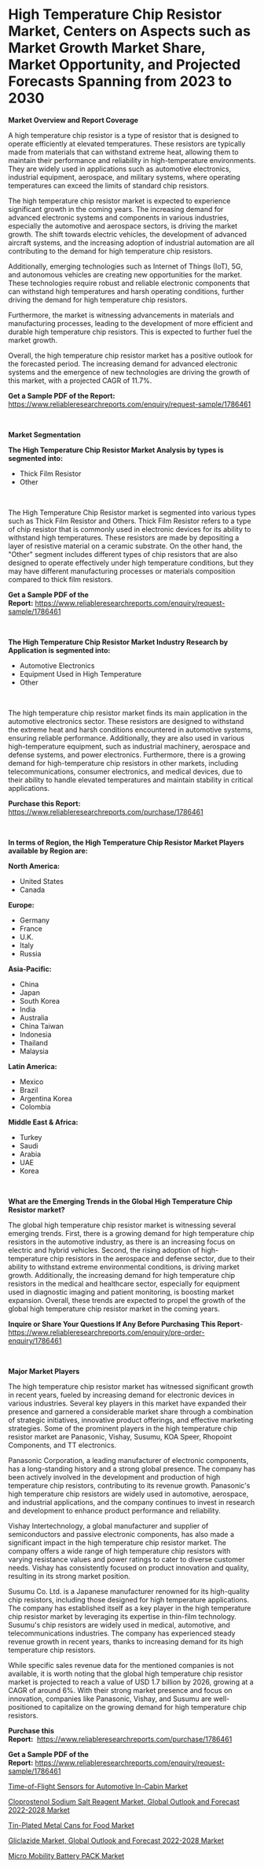 <p><h1>High Temperature Chip Resistor Market, Centers on Aspects such as Market Growth Market Share, Market Opportunity, and Projected Forecasts Spanning from 2023 to 2030</h1></p><p><strong>Market Overview and Report Coverage</strong></p>
<p><p>A high temperature chip resistor is a type of resistor that is designed to operate efficiently at elevated temperatures. These resistors are typically made from materials that can withstand extreme heat, allowing them to maintain their performance and reliability in high-temperature environments. They are widely used in applications such as automotive electronics, industrial equipment, aerospace, and military systems, where operating temperatures can exceed the limits of standard chip resistors.</p><p>The high temperature chip resistor market is expected to experience significant growth in the coming years. The increasing demand for advanced electronic systems and components in various industries, especially the automotive and aerospace sectors, is driving the market growth. The shift towards electric vehicles, the development of advanced aircraft systems, and the increasing adoption of industrial automation are all contributing to the demand for high temperature chip resistors.</p><p>Additionally, emerging technologies such as Internet of Things (IoT), 5G, and autonomous vehicles are creating new opportunities for the market. These technologies require robust and reliable electronic components that can withstand high temperatures and harsh operating conditions, further driving the demand for high temperature chip resistors.</p><p>Furthermore, the market is witnessing advancements in materials and manufacturing processes, leading to the development of more efficient and durable high temperature chip resistors. This is expected to further fuel the market growth.</p><p>Overall, the high temperature chip resistor market has a positive outlook for the forecasted period. The increasing demand for advanced electronic systems and the emergence of new technologies are driving the growth of this market, with a projected CAGR of 11.7%.</p></p>
<p><strong>Get a Sample PDF of the Report:</strong> <a href="https://www.reliableresearchreports.com/enquiry/request-sample/1786461">https://www.reliableresearchreports.com/enquiry/request-sample/1786461</a></p>
<p>&nbsp;</p>
<p><strong>Market Segmentation</strong></p>
<p><strong>The High Temperature Chip Resistor Market Analysis by types is segmented into:</strong></p>
<p><ul><li>Thick Film Resistor</li><li>Other</li></ul></p>
<p>&nbsp;</p>
<p><p>The High Temperature Chip Resistor market is segmented into various types such as Thick Film Resistor and Others. Thick Film Resistor refers to a type of chip resistor that is commonly used in electronic devices for its ability to withstand high temperatures. These resistors are made by depositing a layer of resistive material on a ceramic substrate. On the other hand, the "Other" segment includes different types of chip resistors that are also designed to operate effectively under high temperature conditions, but they may have different manufacturing processes or materials composition compared to thick film resistors.</p></p>
<p><strong>Get a Sample PDF of the Report:</strong>&nbsp;<a href="https://www.reliableresearchreports.com/enquiry/request-sample/1786461">https://www.reliableresearchreports.com/enquiry/request-sample/1786461</a></p>
<p>&nbsp;</p>
<p><strong>The High Temperature Chip Resistor Market Industry Research by Application is segmented into:</strong></p>
<p><ul><li>Automotive Electronics</li><li>Equipment Used in High Temperature</li><li>Other</li></ul></p>
<p>&nbsp;</p>
<p><p>The high temperature chip resistor market finds its main application in the automotive electronics sector. These resistors are designed to withstand the extreme heat and harsh conditions encountered in automotive systems, ensuring reliable performance. Additionally, they are also used in various high-temperature equipment, such as industrial machinery, aerospace and defense systems, and power electronics. Furthermore, there is a growing demand for high-temperature chip resistors in other markets, including telecommunications, consumer electronics, and medical devices, due to their ability to handle elevated temperatures and maintain stability in critical applications.</p></p>
<p><strong>Purchase this Report:</strong>&nbsp; <a href="https://www.reliableresearchreports.com/purchase/1786461">https://www.reliableresearchreports.com/purchase/1786461</a></p>
<p>&nbsp;</p>
<p><strong>In terms of Region, the High Temperature Chip Resistor Market Players available by Region are:</strong></p>
<p>
    <p> <strong> North America: </strong>
        <ul>
            <li>United States</li>
            <li>Canada</li>
        </ul>
        </p> 
    <p> <strong> Europe: </strong>
        <ul>
            <li>Germany</li>
            <li>France</li>
            <li>U.K.</li>
            <li>Italy</li>
            <li>Russia</li>
        </ul>
        </p> 
    <p> <strong> Asia-Pacific: </strong>
        <ul>
            <li>China</li>
            <li>Japan</li>
            <li>South Korea</li>
            <li>India</li>
            <li>Australia</li>
            <li>China Taiwan</li>
            <li>Indonesia</li>
            <li>Thailand</li>
            <li>Malaysia</li>
        </ul>
        </p> 
    <p> <strong> Latin America: </strong>
        <ul>
            <li>Mexico</li>
            <li>Brazil</li>
            <li>Argentina Korea</li>
            <li>Colombia</li>
        </ul>
        </p> 
    <p> <strong> Middle East & Africa: </strong>
        <ul>
            <li>Turkey</li>
            <li>Saudi</li>
            <li>Arabia</li>
            <li>UAE</li>
            <li>Korea</li>
        </ul>
    </p>
    </p>
<p>&nbsp;</p>
<p><strong>What are the Emerging Trends in the Global High Temperature Chip Resistor market?</strong></p>
<p><p>The global high temperature chip resistor market is witnessing several emerging trends. First, there is a growing demand for high temperature chip resistors in the automotive industry, as there is an increasing focus on electric and hybrid vehicles. Second, the rising adoption of high-temperature chip resistors in the aerospace and defense sector, due to their ability to withstand extreme environmental conditions, is driving market growth. Additionally, the increasing demand for high temperature chip resistors in the medical and healthcare sector, especially for equipment used in diagnostic imaging and patient monitoring, is boosting market expansion. Overall, these trends are expected to propel the growth of the global high temperature chip resistor market in the coming years.</p></p>
<p><strong>Inquire or Share Your Questions If Any Before Purchasing This Report</strong>- <a href="https://www.reliableresearchreports.com/enquiry/pre-order-enquiry/1786461">https://www.reliableresearchreports.com/enquiry/pre-order-enquiry/1786461</a></p>
<p>&nbsp;</p>
<p><strong>Major Market Players</strong></p>
<p><p>The high temperature chip resistor market has witnessed significant growth in recent years, fueled by increasing demand for electronic devices in various industries. Several key players in this market have expanded their presence and garnered a considerable market share through a combination of strategic initiatives, innovative product offerings, and effective marketing strategies. Some of the prominent players in the high temperature chip resistor market are Panasonic, Vishay, Susumu, KOA Speer, Rhopoint Components, and TT electronics. </p><p>Panasonic Corporation, a leading manufacturer of electronic components, has a long-standing history and a strong global presence. The company has been actively involved in the development and production of high temperature chip resistors, contributing to its revenue growth. Panasonic's high temperature chip resistors are widely used in automotive, aerospace, and industrial applications, and the company continues to invest in research and development to enhance product performance and reliability.</p><p>Vishay Intertechnology, a global manufacturer and supplier of semiconductors and passive electronic components, has also made a significant impact in the high temperature chip resistor market. The company offers a wide range of high temperature chip resistors with varying resistance values and power ratings to cater to diverse customer needs. Vishay has consistently focused on product innovation and quality, resulting in its strong market position.</p><p>Susumu Co. Ltd. is a Japanese manufacturer renowned for its high-quality chip resistors, including those designed for high temperature applications. The company has established itself as a key player in the high temperature chip resistor market by leveraging its expertise in thin-film technology. Susumu's chip resistors are widely used in medical, automotive, and telecommunications industries. The company has experienced steady revenue growth in recent years, thanks to increasing demand for its high temperature chip resistors.</p><p>While specific sales revenue data for the mentioned companies is not available, it is worth noting that the global high temperature chip resistor market is projected to reach a value of USD 1.7 billion by 2026, growing at a CAGR of around 6%. With their strong market presence and focus on innovation, companies like Panasonic, Vishay, and Susumu are well-positioned to capitalize on the growing demand for high temperature chip resistors.</p></p>
<p><strong>Purchase this Report:</strong>&nbsp;&nbsp;<a href="https://www.reliableresearchreports.com/purchase/1786461">https://www.reliableresearchreports.com/purchase/1786461</a></p>
<p></p>
<p><strong>Get a Sample PDF of the Report:</strong>&nbsp;<a href="https://www.reliableresearchreports.com/enquiry/request-sample/1786461">https://www.reliableresearchreports.com/enquiry/request-sample/1786461</a></p>
<p><p><a href="https://www.linkedin.com/pulse/time-of-flight-sensors-automotive-in-cabin-market-1e/">Time-of-Flight Sensors for Automotive In-Cabin Market</a></p><p><a href="https://medium.com/@candaceking17/cloprostenol-sodium-salt-reagent-market-global-outlook-and-forecast-2022-2028-market-exploring-199a3a501a2a">Cloprostenol Sodium Salt Reagent Market, Global Outlook and Forecast 2022-2028 Market</a></p><p><a href="https://www.linkedin.com/pulse/tin-plated-metal-cans-food-market-challenges-opportunities/">Tin-Plated Metal Cans for Food Market</a></p><p><a href="https://medium.com/@omamuller06/gliclazide-market-global-outlook-and-forecast-2022-2028-market-the-key-to-successful-business-5884bc035ca3">Gliclazide Market, Global Outlook and Forecast 2022-2028 Market</a></p><p><a href="https://www.linkedin.com/pulse/micro-mobility-battery-pack-market-research-report-unlocks/">Micro Mobility Battery PACK Market</a></p></p>